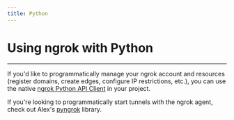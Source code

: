 ```yaml
---
title: Python
---
```


# Using ngrok with Python
------------

If you'd like to programmatically manage your ngrok account and resources (register domains, create edges, configure IP restrictions, etc.), you can use the native [ngrok Python API Client](https://github.com/ngrok/ngrok-api-python) in your project.

If you're looking to programmatically start tunnels with the ngrok agent, check out Alex's [pyngrok](https://github.com/alexdlaird/pyngrok) library.
